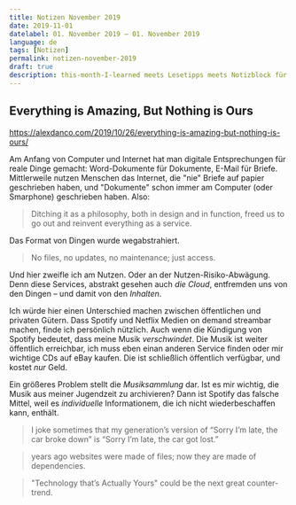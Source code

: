 ```yaml
---
title: Notizen November 2019
date: 2019-11-01
datelabel: 01. November 2019 – 01. November 2019
language: de
tags: [Notizen]
permalink: notizen-november-2019
draft: true
description: this-month-I-learned meets Lesetipps meets Notizblock für November 2019
---
```


## Everything is Amazing, But Nothing is Ours

https://alexdanco.com/2019/10/26/everything-is-amazing-but-nothing-is-ours/

Am Anfang von Computer und Internet hat man digitale Entsprechungen für reale Dinge gemacht: Word-Dokumente für Dokumente, E-Mail für Briefe. Mittlerweile nutzen Menschen das Internet, die "nie" Briefe auf papier geschrieben haben, und "Dokumente" schon immer am Computer (oder Smarphone) geschrieben haben. Also:

> Ditching it as a philosophy, both in design and in function, freed us to go out and reinvent everything as a service.

Das Format von Dingen wurde wegabstrahiert.

> No files, no updates, no maintenance; just access.

Und hier zweifle ich am Nutzen. Oder an der Nutzen-Risiko-Abwägung. Denn diese Services, abstrakt gesehen auch _die Cloud_, entfremden uns von den Dingen – und damit von den _Inhalten_.

Ich würde hier einen Unterschied machen zwischen öffentlichen und privaten Gütern. Dass Spotify und Netflix Medien on demand streambar machen, finde ich persönlich nützlich. Auch wenn die Kündigung von Spotify bedeutet, dass meine Musik _verschwindet_. Die Musik ist weiter öffentlich erreichbar, ich muss eben einan anderen Service finden oder mir wichtige CDs auf eBay kaufen. Die ist schließlich öffentlich verfügbar, und kostet _nur_ Geld.

Ein größeres Problem stellt die _Musiksammlung_ dar. Ist es mir wichtig, die Musik aus meiner Jugendzeit zu archivieren? Dann ist Spotify das falsche Mittel, weil es _individuelle_ Informationem, die ich nicht wiederbeschaffen kann, enthält.

> I joke sometimes that my generation’s version of “Sorry I’m late, the car broke down” is “Sorry I’m late, the car got lost.”

> years ago websites were made of files; now they are made of dependencies.


> "Technology that’s Actually Yours" could be the next great counter-trend.
